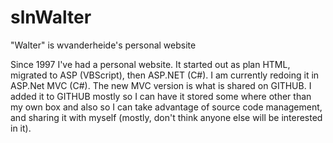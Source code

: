 # slnWalter
"Walter" is wvanderheide's personal website

Since 1997 I've had a personal website.  It started out as plan HTML, migrated to ASP (VBScript), then ASP.NET (C#).  I am currently redoing it in ASP.Net MVC (C#).  The new MVC version is what is shared on GITHUB.  I added it to GITHUB mostly so I can have it stored some where other than my own box and also so I can take advantage of source code management, and sharing it with myself (mostly, don't think anyone else will be interested in it).
